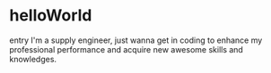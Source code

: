 # helloWorld
entry
I'm a supply engineer, just wanna get in coding to enhance my professional performance and acquire new awesome skills and knowledges.
